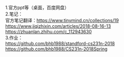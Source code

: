 1.官方ppt等（桌面，百度网盘）    
2.笔记：   
官方笔记翻译：https://www.tinymind.cn/collections/19  
https://www.jiqizhixin.com/articles/2018-08-16-13  
https://zhuanlan.zhihu.com/c_112943630  
3.作业：  
https://github.com/bhb1988/standford-cs231n-2018  
https://github.com/bhb1988/CS231n-2018Spring  

